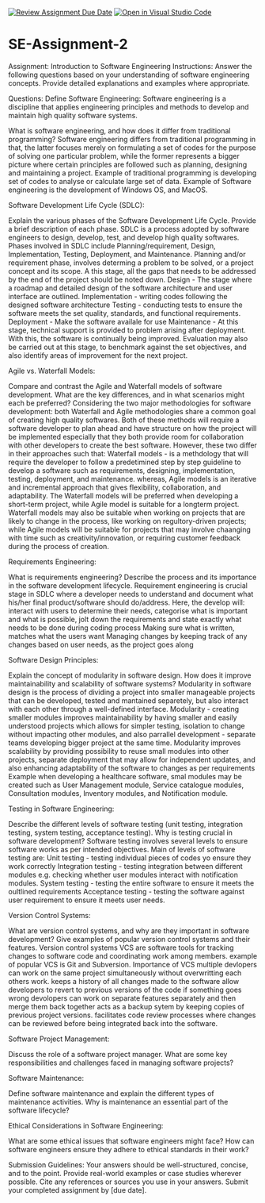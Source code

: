 [![Review Assignment Due Date](https://classroom.github.com/assets/deadline-readme-button-22041afd0340ce965d47ae6ef1cefeee28c7c493a6346c4f15d667ab976d596c.svg)](https://classroom.github.com/a/-ucQIGTc)
[![Open in Visual Studio Code](https://classroom.github.com/assets/open-in-vscode-2e0aaae1b6195c2367325f4f02e2d04e9abb55f0b24a779b69b11b9e10269abc.svg)](https://classroom.github.com/online_ide?assignment_repo_id=15280873&assignment_repo_type=AssignmentRepo)
# SE-Assignment-2
Assignment: Introduction to Software Engineering
Instructions:
Answer the following questions based on your understanding of software engineering concepts. Provide detailed explanations and examples where appropriate.

Questions:
Define Software Engineering:
Software engineering is a discipline that applies engineering principles and methods to develop and maintain high quality software systems.

What is software engineering, and how does it differ from traditional programming?
Software engineering differs from traditional programming in that, the latter focuses merely on formulating a set of codes for the purpose of solving one particular problem, while the former represents a bigger picture where certain principles are followed such as planning, designing and maintaining a project.
Example of traditional programming is developing set of codes to analyse or calculate large set of data.
Example of Software engineering is the development of Windows OS, and MacOS.

Software Development Life Cycle (SDLC):

Explain the various phases of the Software Development Life Cycle. Provide a brief description of each phase.
SDLC is a process adopted by software engineers to design, develop, test, and develop high quality softwares. Phases involved in SDLC include Planning/requirement, Design, Implementation, Testing, Deployment, and Maintenance.
Planning and/or requirement phase, involves determing a problem to be solved, or a project concept and its scope. A this stage, all the gaps that needs to be addressed by the end of the project should be noted down.
Design - The stage where a roadmap and detailed design of the software architecture and user interface are outlined.
Implementation - writing codes following the designed software architecture
Testing - conducting tests to ensure the software meets the set quality, standards, and functional requirements.
Deployment - Make the software availale for use
Maintenance - At this stage, technical support is provided to problem arising after deployment. With this, the software is continually being improved.
Evaluation may also be carried out at this stage, to benchmark against the set objectives, and also identify areas of improvement for the next project.


Agile vs. Waterfall Models:

Compare and contrast the Agile and Waterfall models of software development. What are the key differences, and in what scenarios might each be preferred?
Considering the two major methodologies for software development: both Waterfall and Agile methodologies share a common goal of creating high quality softwares.
Both of these methods will require a software developer to plan ahead and have structure on how the project will be implemented especially that they both provide room for collaboration with other developers to create the best software.
However, these two differ in their approaches such that:
Waterfall models - is a methdology that will require the developer to follow a predetimined step by step guideline to develop a software such as requirements, designing, implementation, testing, deployment, and maintenance.
whereas,
Agile models is an iterative and incremental approach that gives flexibility, collaboration, and adaptability. The
Waterfall models will be preferred when developing a short-term project, while Agile model is suitable for a longterm project.
Waterfall models may also be suitable when working on projects that are likely to change in the process, like working on regultory-driven projects; while Agile models will be suitable for projects that may involve chaanging with time such as creativity/innovation, or requiring customer feedback during the process of creation.

Requirements Engineering:

What is requirements engineering? Describe the process and its importance in the software development lifecycle.
Requirement engineering is crucial stage in SDLC where a developer needs to understand and document what his/her final product/software should do/address.
Here, the develop will:
interact with users to determine their needs,
categorise what is important and what is possible,
jolt down the requirements and state exactly what needs to be done during coding process
Making sure what is written, matches what the users want
Managing changes by keeping track of any changes based on user needs, as the project goes along


Software Design Principles:

Explain the concept of modularity in software design. How does it improve maintainability and scalability of software systems?
Modularity in software design is the process of dividing a project into smaller manageable projects that can be developed, tested and mantained separetely, but also interact with each other through a well-defined interface.
Modularity - creating smaller modules improves maintainability by having smaller and easily understood projects which allows for simpler testing, isolation to change without impacting other modules, and also parrallel development - separate teams developing bigger project at the same time.
Modularity improves scalability by providing possibility to reuse small modules into other projects, separate deployment that may allow for independent updates, and also enhancing adaptability of the software to changes as per requirements
Example when developing a healthcare software, smal modules may be created such as User Management module, Service catalogue modules, Consultation modules, Inventory modules, and Notification module.

Testing in Software Engineering:

Describe the different levels of software testing (unit testing, integration testing, system testing, acceptance testing). Why is testing crucial in software development?
Software testing involves several levels to ensure software works as per intended objectives. Main of levels of software testing are:
 Unit testing - testing individual pieces of codes yo ensure they work correctly
 Integration testing - testing integration between different modules e.g. checking whether user modules interact with notification modules. 
 System testing - testing the entire software to ensure it meets the oultlined requirements
 Acceptance testing - testing the software against user requirement to ensure it meets user needs.

Version Control Systems:

What are version control systems, and why are they important in software development? Give examples of popular version control systems and their features.
Version control systems VCS are software tools for tracking changes to software code and coordinating work among members. example of popular VCS is Git and Subversion.
Importance of VCS
 multiple devlopers can work on the same project simultaneously without overwritting each others work.
 keeps a history of all changes made to the software
 allow developers to revert to previous versions of the code if something goes wrong
 devolopers can work on separate features separately and then merge them back together
 acts as a backup sytem by keeping copies of previous project versions.
 facilitates code review processes where changes can be reviewed before being integrated back into the software.

Software Project Management:

Discuss the role of a software project manager. What are some key responsibilities and challenges faced in managing software projects?



Software Maintenance:

Define software maintenance and explain the different types of maintenance activities. Why is maintenance an essential part of the software lifecycle?


Ethical Considerations in Software Engineering:

What are some ethical issues that software engineers might face? How can software engineers ensure they adhere to ethical standards in their work?


Submission Guidelines:
Your answers should be well-structured, concise, and to the point.
Provide real-world examples or case studies wherever possible.
Cite any references or sources you use in your answers.
Submit your completed assignment by [due date].
